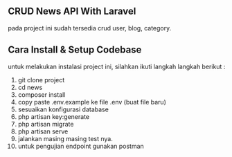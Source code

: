 ## CRUD News API With Laravel 
pada project ini sudah tersedia crud user, blog, category.

## Cara Install & Setup Codebase
untuk melakukan instalasi project ini, silahkan ikuti langkah langkah berikut :
1. git clone project
2. cd news
3. composer install
4. copy paste .env.example ke file .env (buat file baru)
5. sesuaikan konfigurasi database
6. php artisan key:generate
7. php artisan migrate
8. php artisan serve
9. jalankan masing masing test nya. 
10. untuk pengujian endpoint gunakan postman
